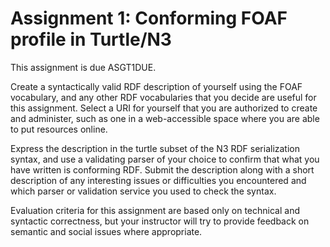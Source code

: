 # Assignment 1: Conforming FOAF profile in Turtle/N3

This assignment is due ASGT1DUE. 

Create a syntactically valid RDF description of yourself
using the FOAF vocabulary, and any other RDF vocabularies that you
decide are useful for this assignment. Select a URI for yourself that
you are authorized to create and administer, such as one in a
web-accessible space where you are able to put resources online. 

Express the description in the turtle subset of the N3 RDF
serialization syntax, and use a validating parser of your choice to
confirm that what you have written is conforming RDF. Submit the
description along with a short description of any interesting
issues or difficulties you encountered and which parser or validation
service you used to check the syntax.

Evaluation criteria for this assignment are based only on
technical and syntactic correctness, but your instructor will try to
provide feedback on semantic and social issues where appropriate.

